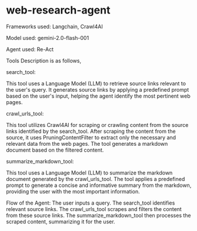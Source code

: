 # web-research-agent

Frameworks used: Langchain, Crawl4AI

Model used: gemini-2.0-flash-001

Agent used: Re-Act 

Tools Description is as follows,

search_tool:

This tool uses a Language Model (LLM) to retrieve source links relevant to the user's query. It generates source links by applying a predefined prompt based on the user's input, helping the agent identify the most pertinent web pages.

crawl_urls_tool:

This tool utilizes Crawl4AI for scraping or crawling content from the source links identified by the search_tool. After scraping the content from the source, it uses PruningContentFilter to extract only the necessary and relevant data from the web pages. The tool generates a markdown document based on the filtered content.

summarize_markdown_tool:

This tool uses a Language Model (LLM) to summarize the markdown document generated by the crawl_urls_tool. The tool applies a predefined prompt to generate a concise and informative summary from the markdown, providing the user with the most important information.

Flow of the Agent:
The user inputs a query.
The search_tool identifies relevant source links.
The crawl_urls_tool scrapes and filters the content from these source links.
The summarize_markdown_tool then processes the scraped content, summarizing it for the user.
